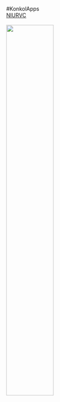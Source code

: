 #KonkolApps
<br>
<a href="itms-services://?action=download-manifest&url=https://konkolapps.github.io/NIURVC.plist">NIURVC<br><br><img style="border: 0px solid ; width: 50%;" alt="" src="http://www.developerinabox.com/img/install_button.jpg"></a><br>
<br>
